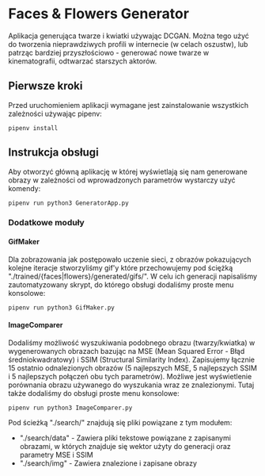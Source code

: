 # Faces & Flowers Generator

Aplikacja generująca twarze i kwiatki używając DCGAN. Można tego użyć do tworzenia nieprawdziwych profili w internecie (w celach oszustw), lub patrząc bardziej przyszłościowo - generować nowe twarze w kinematografii, odtwarzać starszych aktorów.

## Pierwsze kroki

Przed uruchomieniem aplikacji wymagane jest zainstalowanie wszystkich zależności używając pipenv:

```
pipenv install
```

## Instrukcja obsługi

Aby otworzyć główną aplikację w której wyświetlają się nam generowane obrazy w zależności od wprowadzonych parametrów wystarczy użyć komendy:

```
pipenv run python3 GeneratorApp.py
```

### Dodatkowe moduły

#### GifMaker

Dla zobrazowania jak postępowało uczenie sieci, z obrazów pokazujących kolejne iteracje stworzyliśmy gif'y które przechowujemy pod ściężką "./trained/{faces|flowers}/generated/gifs/".
W celu ich generacji napisaliśmy zautomatyzowany skrypt, do którego obsługi dodaliśmy proste menu konsolowe:

```
pipenv run python3 GifMaker.py
```

#### ImageComparer

Dodaliśmy możliwość wyszukiwania podobnego obrazu (twarzy/kwiatka) w wygenerowanych obrazach bazując na MSE (Mean Squared Error - Błąd średniokwadratowy) i SSIM (Structural Similarity Index). Zapisujemy łącznie 15 ostatnio odnalezionych obrazów (5 najlepszych MSE, 5 najlepszych SSIM i 5 najlepszych połączeń obu tych parametrów).
Możliwe jest wyświetlenie porównania obrazu używanego do wyszukania wraz ze znalezionymi.
Tutaj także dodaliśmy do obsługi proste menu konsolowe:

```
pipenv run python3 ImageComparer.py
```

Pod ścieżką "./search/" znajdują się pliki powiązane z tym modułem:

* "./search/data" - Zawiera pliki tekstowe powiązane z zapisanymi obrazami, w których znajduje się wektor użyty do generacji oraz parametry MSE i SSIM
* "./search/img" - Zawiera znalezione i zapisane obrazy
